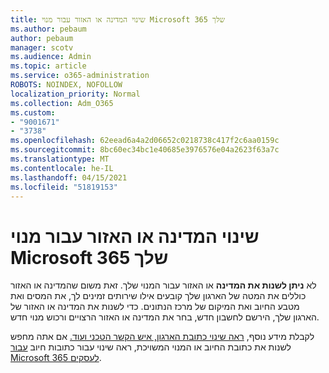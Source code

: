 ```yaml
---
title: שינוי המדינה או האזור עבור מנוי Microsoft 365 שלך
ms.author: pebaum
author: pebaum
manager: scotv
ms.audience: Admin
ms.topic: article
ms.service: o365-administration
ROBOTS: NOINDEX, NOFOLLOW
localization_priority: Normal
ms.collection: Adm_O365
ms.custom:
- "9001671"
- "3738"
ms.openlocfilehash: 62eead6a4a2d06652c0218738c417f2c6aa0159c
ms.sourcegitcommit: 8bc60ec34bc1e40685e3976576e04a2623f63a7c
ms.translationtype: MT
ms.contentlocale: he-IL
ms.lasthandoff: 04/15/2021
ms.locfileid: "51819153"
---
```

# <a name="change-the-country-or-region-for-your-microsoft-365-subscription"></a>שינוי המדינה או האזור עבור מנוי Microsoft 365 שלך

לא **ניתן לשנות את המדינה** או האזור עבור המנוי שלך. זאת משום שהמדינה או האזור כוללים את המטה של הארגון שלך קובעים אילו שירותים זמינים לך, את המסים ואת מטבע החיוב ואת המיקום של מרכז הנתונים. כדי לשנות את המדינה או האזור של הארגון שלך, הירשם לחשבון חדש, בחר את המדינה או האזור הרצויים ורכוש מנוי חדש.

לקבלת מידע נוסף, [ראה שינוי כתובת הארגון, איש הקשר הטכני ועוד.](https://docs.microsoft.com/microsoft-365/admin/manage/change-address-contact-and-more?view=o365-worldwide) אם אתה מחפש לשנות את כתובת החיוב או המנוי המשויכת, ראה שינוי עבור כתובות חיוב [עבור Microsoft 365 לעסקים](https://docs.microsoft.com/microsoft-365/commerce/billing-and-payments/change-your-billing-addresses?view=o365-worldwide). 
